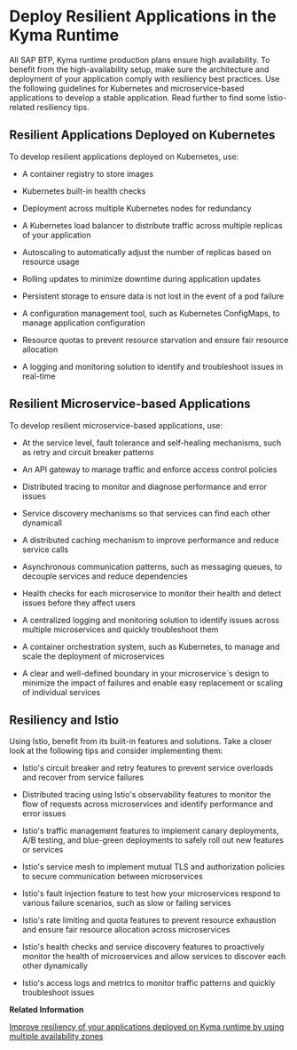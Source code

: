 <!-- loio7c9496c88a294b7f9ccc69a7e0998817 -->

# Deploy Resilient Applications in the Kyma Runtime

All SAP BTP, Kyma runtime production plans ensure high availability. To benefit from the high-availability setup, make sure the architecture and deployment of your application comply with resiliency best practices. Use the following guidelines for Kubernetes and microservice-based applications to develop a stable application. Read further to find some Istio-related resiliency tips.



<a name="loio7c9496c88a294b7f9ccc69a7e0998817__section_pl4_x3v_hzb"/>

## Resilient Applications Deployed on Kubernetes

To develop resilient applications deployed on Kubernetes, use:

-   A container registry to store images

-   Kubernetes built-in health checks

-   Deployment across multiple Kubernetes nodes for redundancy

-   A Kubernetes load balancer to distribute traffic across multiple replicas of your application

-   Autoscaling to automatically adjust the number of replicas based on resource usage

-   Rolling updates to minimize downtime during application updates

-   Persistent storage to ensure data is not lost in the event of a pod failure

-   A configuration management tool, such as Kubernetes ConfigMaps, to manage application configuration

-   Resource quotas to prevent resource starvation and ensure fair resource allocation

-   A logging and monitoring solution to identify and troubleshoot issues in real-time




<a name="loio7c9496c88a294b7f9ccc69a7e0998817__section_tqz_njv_hzb"/>

## Resilient Microservice-based Applications

To develop resilient microservice-based applications, use:

-   At the service level, fault tolerance and self-healing mechanisms, such as retry and circuit breaker patterns

-   An API gateway to manage traffic and enforce access control policies

-   Distributed tracing to monitor and diagnose performance and error issues

-   Service discovery mechanisms so that services can find each other dynamicall

-   A distributed caching mechanism to improve performance and reduce service calls

-   Asynchronous communication patterns, such as messaging queues, to decouple services and reduce dependencies

-   Health checks for each microservice to monitor their health and detect issues before they affect users

-   A centralized logging and monitoring solution to identify issues across multiple microservices and quickly troubleshoot them

-   A container orchestration system, such as Kubernetes, to manage and scale the deployment of microservices

-   A clear and well-defined boundary in your microservice\`s design to minimize the impact of failures and enable easy replacement or scaling of individual services




<a name="loio7c9496c88a294b7f9ccc69a7e0998817__section_amt_lkv_hzb"/>

## Resiliency and Istio

Using Istio, benefit from its built-in features and solutions. Take a closer look at the following tips and consider implementing them:

-   Istio's circuit breaker and retry features to prevent service overloads and recover from service failures

-   Distributed tracing using Istio's observability features to monitor the flow of requests across microservices and identify performance and error issues

-   Istio's traffic management features to implement canary deployments, A/B testing, and blue-green deployments to safely roll out new features or services

-   Istio's service mesh to implement mutual TLS and authorization policies to secure communication between microservices

-   Istio's fault injection feature to test how your microservices respond to various failure scenarios, such as slow or failing services

-   Istio's rate limiting and quota features to prevent resource exhaustion and ensure fair resource allocation across microservices

-   Istio's health checks and service discovery features to proactively monitor the health of microservices and allow services to discover each other dynamically

-   Istio's access logs and metrics to monitor traffic patterns and quickly troubleshoot issues


**Related Information**  


[Improve resiliency of your applications deployed on Kyma runtime by using multiple availability zones](https://blogs.sap.com/2022/11/02/improve-resiliency-of-your-applications-deployed-on-kyma-runtime-by-using-multiple-availability-zones/)

